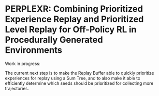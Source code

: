 # PERPLEXR: Combining Prioritized Experience Replay and Prioritized Level Replay for Off-Policy RL in Procedurally Generated Environments

Work in progress:

The current next step is to make the Replay Buffer able to quickly prioritize experiences for replay using a Sum Tree, and to also make it able to efficiently determine which seeds should be prioritized for collecting more trajectories.
